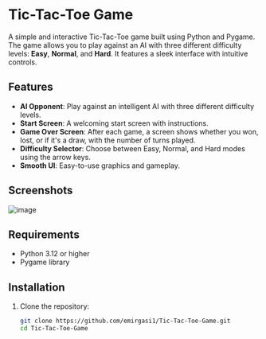 # Tic-Tac-Toe Game

A simple and interactive Tic-Tac-Toe game built using Python and Pygame. The game allows you to play against an AI with three different difficulty levels: **Easy**, **Normal**, and **Hard**. It features a sleek interface with intuitive controls.

## Features
- **AI Opponent**: Play against an intelligent AI with three different difficulty levels.
- **Start Screen**: A welcoming start screen with instructions.
- **Game Over Screen**: After each game, a screen shows whether you won, lost, or if it's a draw, with the number of turns played.
- **Difficulty Selector**: Choose between Easy, Normal, and Hard modes using the arrow keys.
- **Smooth UI**: Easy-to-use graphics and gameplay.

## Screenshots
![image](https://github.com/user-attachments/assets/8c5bb4f7-6708-45e5-a98a-846d8d4e749f)


## Requirements
- Python 3.12 or higher
- Pygame library

## Installation

1. Clone the repository:
   ```bash
   git clone https://github.com/emirgasi1/Tic-Tac-Toe-Game.git
   cd Tic-Tac-Toe-Game
